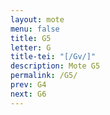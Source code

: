 ```yaml
---
layout: mote
menu: false
title: G5
letter: G
title-tei: "[/Gv/]"
description: Mote G5
permalink: /G5/
prev: G4
next: G6
---
```

